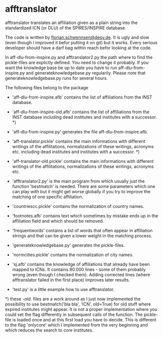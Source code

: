 # afftranslator

afftranslator translates an affiliation given as a plain string into the 
standardized ICN (or DLU) of the SPIRES/INSPIRE database.

The code is written by florian.schwennsen@desy.de. It is ugly and slow (even 
though I improved it befor putting it on git) but it works. Every serious 
developer should have a darf bag within reach befor looking at the code.

In aff-dlu-from-inspire.py and afftranslator2.py the path where to find the 
pickle-files are explictly defined. You need to change it probably.
If you want the knowledge base be up to date you have to run 
aff-dlu-from-inspire.py and generateknowledgebase.py regularily.
Please note that generateknowledgebase.py runs for several hours.


The following files belong to the package

 - 'aff-dlu-from-inspire.afb' contains the list of affiliations from the INST 
   database.

 - 'aff-dlu-from-inspire-old.afb' contains the list of affiliations from the INST 
   database including dead institutes and institutes with a successor. *)

 - 'aff-dlu-from-inspire.py'  generates the file aff-dlu-from-inspire.afb.

 - 'aff-translator.pickle' contains the main informations with different
   writings of the affilitations, normalizations of these writings, acronyms 
   etc.  including dead institutes and institutes with a successor. *)

 - 'aff-translator-old.pickle' contains the main informations with different
   writings of the affilitations, normalizations of these writings, acronyms 
   etc.

 - 'afftranslator2.py' is the main program from which usually just the
   function 'bestmatch' is needed. There are some parameters which one can 
   play with but it might get worse globally if you try to improve the 
   matching of one specific affiliation.
   
 - 'countriescc.pickle' contains the normalization of country names.

 - 'footnotes.afb' contains text which sometimes by mistake ends up in
   the affiliation field and which should be removed.

 - 'frequentwords' contains a list of words that often appear in affiliation 
   strings and that can be given a lower weight in the matching process.

 - 'generateknowledgebase.py' generates the pickle-files.

 - 'normcities.pickle' contains the normalization of city names.

 - 'sj.afb' contains the knowledge of affiliations that already have been
   mapped to ICNs. It contains 80.000 lines - some of them probably wrong
   (even though I checked them). Adding corrected lines (where afftranslator 
   failed in the first place) improves later results.

 - 'test.py' is a little example how to use afftranslator.




*) these *-old.* files are a work around as I just now implemented the
   possibility to use
       bestmatch('bla bla', 'ICN', old=True)
   for old stuff where expired institutes might appear. It is not a proper
   implementation where you could set the flag differently in subsequent calls
   of the function. The pickle-file is loaded once and at this first load you 
   have to decide.
   This is different to the flag 'onlycore' which I implemented from the very
   beginning and which reduces the search to core institutes.
